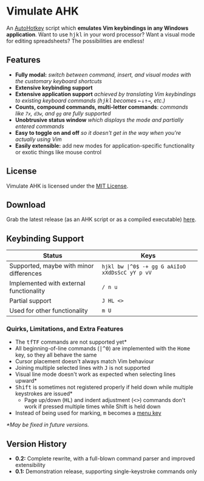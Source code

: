 # Vimulate AHK

An [AutoHotkey](https://www.autohotkey.com/) script which **emulates Vim keybindings in any Windows application**. Want to use <kbd>h</kbd><kbd>j</kbd><kbd>k</kbd><kbd>l</kbd> in your word processor? Want a visual mode for editing spreadsheets? The possibilities are endless!

## Features

* **Fully modal:** _switch between command, insert, and visual modes with the customary keyboard shortcuts_
* **Extensive keybinding support**
* **Extensive application support** _achieved by translating Vim keybindings to existing keyboard commands (<kbd>h</kbd><kbd>j</kbd><kbd>k</kbd><kbd>l</kbd> becomes <kbd>←</kbd><kbd>↓</kbd><kbd>↑</kbd><kbd>→</kbd>, etc.)_
* **Counts, compound commands, multi-letter commands**: _commands like `7x`, `d3w`, and `gg` are fully supported_
* **Unobtrusive status window** _which displays the mode and partially entered commands_
* **Easy to toggle on and off** _so it doesn't get in the way when you're actually using Vim_
* **Easily extensible:** add new modes for application-specific functionality or exotic things like mouse control

## License

Vimulate AHK is licensed under the [MIT License](LICENSE.md).

## Download

Grab the latest release (as an AHK script or as a compiled executable) [here](https://github.com/justinyaodu/vimulate-ahk/releases).

## Keybinding Support

| Status                                  | Keys      |
| ----------------------------------------| --------- |
| Supported, maybe with minor differences | `hjkl bw \|^0$ -+ gg G aAiIoO xXdDsScC yY p vV` |
| Implemented with external functionality | `/ n u`   |
| Partial support                         | `J HL <>` |
| Used for other functionality            | `m U`     |

### Quirks, Limitations, and Extra Features

* The <kbd>t</kbd><kbd>f</kbd><kbd>T</kbd><kbd>F</kbd> commands are not supported yet*
* All beginning-of-line commands (<kbd>|</kbd><kbd>^</kbd><kbd>0</kbd>) are implemented with the <kbd>Home</kbd> key, so they all behave the same
* Cursor placement doesn't always match Vim behaviour
* Joining multiple selected lines with <kbd>J</kbd> is not supported
* Visual line mode doesn't work as expected when selecting lines upward*
* <kbd>Shift</kbd> is sometimes not registered properly if held down while multiple keystrokes are issued*
    * Page up/down (<kbd>H</kbd><kbd>L</kbd>) and indent adjustment (<kbd>\<</kbd><kbd>></kbd>) commands don't work if pressed multiple times while Shift is held down
* Instead of being used for marking, <kbd>m</kbd> becomes a [menu key](https://en.wikipedia.org/wiki/Menu_key)

_*May be fixed in future versions._

## Version History

* **0.2:** Complete rewrite, with a full-blown command parser and improved extensibility
* **0.1:** Demonstration release, supporting single-keystroke commands only

